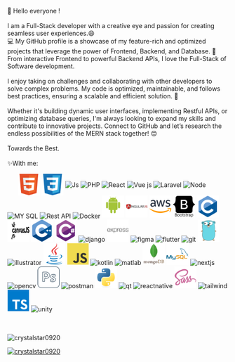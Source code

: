 <!-- ### Hi there 👋 -->

<!--
**✨ _special_ ✨ repository because its `README.md` (this file) appears on your GitHub profile.

Here are some ideas to get you started:

- 🔭 I’m currently working on ...
- 🌱 I’m currently learning ...
- 👯 I’m looking to collaborate on ...
- 🤔 I’m looking for help with ...
- 💬 Ask me about ...
- 📫 How to reach me: ...
- 😄 Pronouns: ...
- ⚡ Fun fact: ...
-->

<!-- [![Fahad GitHub Banner](./assets/pegasus.png)](https://github.com/TelamonPegasus) -->


👋 Hello everyone ! 
<br><br>
I am a Full-Stack developer with a creative eye and passion for creating seamless user experiences.😄<br>
💻 My GitHub profile is a showcase of my feature-rich and optimized projects that leverage the power of Frontend, Backend, and Database.
🚀 From interactive Frontend to powerful Backend APIs, I love the Full-Stack of Software development.
<br><br>
I enjoy taking on challenges and collaborating with other developers to solve complex problems. My code is optimized, maintainable, and follows best practices, ensuring a scalable and efficient solution. 🌟
<br><br>
Whether it's building dynamic user interfaces, implementing Restful APIs, or optimizing database queries, I'm always looking to expand my skills and contribute to innovative projects. Connect to GitHub and let’s research the endless possibilities of the MERN stack together! 😊
<br><br>
Towards the Best.
<br><br>
✨With me:<br>
<div style="display: inline_block">
    &nbsp;&nbsp;&nbsp;&nbsp;&nbsp;
    <img align="center" alt="HTML" height="50" width="50" src="https://raw.githubusercontent.com/devicons/devicon/master/icons/html5/html5-original.svg">
    <img align="center" alt="CSS" height="50" width="50" src="https://raw.githubusercontent.com/devicons/devicon/master/icons/css3/css3-original.svg">
    <img align="center" alt="Js" height="50" width="50" src="https://media.bitdegree.org/storage/media/images/2018/12/node-js-interview-questions-logo-2-266x300.png">
    <img align="center" alt="PHP" height="50" width="50"  src="https://upload.wikimedia.org/wikipedia/commons/thumb/3/31/Webysther_20160423_-_Elephpant.svg/1200px-Webysther_20160423_-_Elephpant.svg.png">
    <img align="center" alt="React" height="50" width="50"  src="https://img.icons8.com/officel/144/000000/react.png">
    <img align="center" alt="Vue js" height="50" width="50"  src="https://img.icons8.com/color/search/vue-js">
    <img align="center" alt="Laravel" height="50" width="50" src="https://upload.wikimedia.org/wikipedia/commons/thumb/9/9a/Laravel.svg/220px-Laravel.svg.png">
    <img align="center" alt="Node" height="50" width="50"  src="https://img.icons8.com/color/144/000000/nodejs.png">
    <img align="center" alt="MY SQL" height="50" width="50" src="https://c1.klipartz.com/pngpicture/64/828/sticker-png-mysql-logo-organization-database-database-management-system-theory-implementation-line-circle-thumbnail.png">
    <img align="center" alt="Rest API" height="50" width="50" src="https://nextbigtechnology.com/wp-content/uploads/2018/10/restapi.jpg">
    <img align="center" alt="Docker" height="50" width="50" src="https://img.icons8.com/color/search/docker">
    <img src="https://raw.githubusercontent.com/devicons/devicon/master/icons/android/android-original-wordmark.svg"
    alt="android" width="50" height="50" />
    <img src="https://raw.githubusercontent.com/devicons/devicon/master/icons/angularjs/angularjs-original-wordmark.svg"
        alt="angularjs" width="50" height="50" />
    <img src="https://raw.githubusercontent.com/devicons/devicon/master/icons/amazonwebservices/amazonwebservices-original-wordmark.svg"
        alt="aws" width="50" height="50" />
    <img src="https://raw.githubusercontent.com/devicons/devicon/master/icons/bootstrap/bootstrap-plain-wordmark.svg"
        alt="bootstrap" width="50" height="50" />
    <img src="https://raw.githubusercontent.com/devicons/devicon/master/icons/c/c-original.svg" alt="c" width="50"
        height="50" />
    <img src="https://raw.githubusercontent.com/Hardik0307/Hardik0307/master/assets/canvasjs-charts.svg" alt="canvasjs"
        width="50" height="50" />
    <img src="https://raw.githubusercontent.com/devicons/devicon/master/icons/cplusplus/cplusplus-original.svg"
        alt="cplusplus" width="50" height="50" />
    <img src="https://raw.githubusercontent.com/devicons/devicon/master/icons/csharp/csharp-original.svg" alt="csharp"
        width="50" height="50" />
    <img src="https://cdn.worldvectorlogo.com/logos/django.svg" alt="django" width="50" height="50" />
    <img src="https://raw.githubusercontent.com/devicons/devicon/master/icons/express/express-original-wordmark.svg"
        alt="express" width="50" height="50" />
    <img src="https://www.vectorlogo.zone/logos/figma/figma-icon.svg" alt="figma" width="50" height="50" />
    <img src="https://www.vectorlogo.zone/logos/flutterio/flutterio-icon.svg" alt="flutter" width="50" height="50" />
    <img src="https://www.vectorlogo.zone/logos/git-scm/git-scm-icon.svg" alt="git" width="50" height="50" />
    <img src="https://raw.githubusercontent.com/devicons/devicon/master/icons/go/go-original.svg" alt="go" width="50"
        height="50" />
    <img src="https://www.vectorlogo.zone/logos/adobe_illustrator/adobe_illustrator-icon.svg" alt="illustrator" width="50"
        height="50" />
    <img src="https://raw.githubusercontent.com/devicons/devicon/master/icons/java/java-original.svg" alt="java" width="50"
        height="50" />
    <img src="https://raw.githubusercontent.com/devicons/devicon/master/icons/javascript/javascript-original.svg"
        alt="javascript" width="50" height="50" />
    <img src="https://www.vectorlogo.zone/logos/kotlinlang/kotlinlang-icon.svg" alt="kotlin" width="50" height="50" />
    <img src="https://upload.wikimedia.org/wikipedia/commons/2/21/Matlab_Logo.png" alt="matlab" width="50" height="50" />
    <img src="https://raw.githubusercontent.com/devicons/devicon/master/icons/mongodb/mongodb-original-wordmark.svg"
        alt="mongodb" width="50" height="50" />
    <img src="https://raw.githubusercontent.com/devicons/devicon/master/icons/mysql/mysql-original-wordmark.svg" alt="mysql"
        width="50" height="50" />
    <img src="https://cdn.worldvectorlogo.com/logos/nextjs-2.svg" alt="nextjs" width="50" height="50" />
    <img src="https://www.vectorlogo.zone/logos/opencv/opencv-icon.svg" alt="opencv" width="50" height="50" />
    <img src="https://raw.githubusercontent.com/devicons/devicon/master/icons/photoshop/photoshop-line.svg" alt="photoshop"
        width="50" height="50" />
    <img src="https://www.vectorlogo.zone/logos/getpostman/getpostman-icon.svg" alt="postman" width="50" height="50" />
    <img src="https://raw.githubusercontent.com/devicons/devicon/master/icons/python/python-original.svg" alt="python"
        width="50" height="50" />
    <img src="https://upload.wikimedia.org/wikipedia/commons/0/0b/Qt_logo_2016.svg" alt="qt" width="50" height="50" />
    <img src="https://reactnative.dev/img/header_logo.svg" alt="reactnative" width="50" height="50" />
    <img src="https://raw.githubusercontent.com/devicons/devicon/master/icons/sass/sass-original.svg" alt="sass" width="50"
        height="50" />
    <img src="https://www.vectorlogo.zone/logos/tailwindcss/tailwindcss-icon.svg" alt="tailwind" width="50" height="50" />
    <img src="https://raw.githubusercontent.com/devicons/devicon/master/icons/typescript/typescript-original.svg"
        alt="typescript" width="50" height="50" />
    <img src="https://www.vectorlogo.zone/logos/unity3d/unity3d-icon.svg" alt="unity" width="50" height="50" />
</div>
<br><br>
<div>
    <p align="left"> <img src="https://komarev.com/ghpvc/?username=crystalstar0920&label=Profile%20views&color=0e75b6&style=flat" alt="crystalstar0920" /> </p>
    <p align="left"> <a href="https://github.com/ryo-ma/github-profile-trophy"><img src="https://github-profile-trophy.vercel.app/?username=crystalstar0920" alt="crystalstar0920" /></a> </p>
</div>
<br><br>

